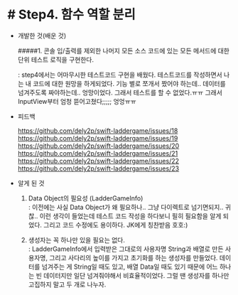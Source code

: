 # # Step4. 함수 역할 분리

- 개발한 것(배운 것)

	#####1. 콘솔 입/출력를 제외한 나머지 모든 소스 코드에 있는 모든 메서드에 대한 단위 테스트 로직을 구현한다.

	: step4에서는 어마무시한 테스트코드 구현을 배웠다. 테스트코드를 작성하면서 나는 내 코드에 대한 원망을 하게되었다. 기능 별로 쪼개서 짰어야 하는데.. 데이터를 넘겨주도록 짜야하는데.. 엉망이었다. 그래서 테스트를 할 수 없었다.ㅠㅠ 그래서 InputView부터 엄청 뜯어고쳤다;;;;; 엉엉ㅠㅠ
	
	
- 피드백

	https://github.com/dely2p/swift-laddergame/issues/18  
	https://github.com/dely2p/swift-laddergame/issues/19  
	https://github.com/dely2p/swift-laddergame/issues/20  
	https://github.com/dely2p/swift-laddergame/issues/21  
	https://github.com/dely2p/swift-laddergame/issues/22  
	https://github.com/dely2p/swift-laddergame/issues/23  

  
- 알게 된 것

	1. Data Object의 필요성 (LadderGameInfo)  
		: 이전에는 사실 Data Object가 왜 필요하나.. 그냥 다이렉트로 넘기면되지.. 귀찮.. 이런 생각이 들었는데 테스트 코드 작성을 하다보니 필히 필요함을 알게 되었다. 그리고 코드 수정에도 용이하다. JK에게 칭찬받음 호호:) 

	2. 생성자는 꼭 하나만 있을 필요는 없다.  
		: LadderGameInfo에서 입력받은 그대로의 사용자명 String과 배열로 만든 사용자명, 그리고 사다리의 높이를 가지고 초기화를 하는 생성자를 만들었다. 데이터를 넘겨주는 게 String일 때도 있고, 배열 Data일 때도 있기 때문에 어느 하나는 빈 데이터지만 일단 넘겨줘야해서 비효율적이었다. 그럴 땐 생성자를 하나만 고집하지 말고 두 개로 나누자.

